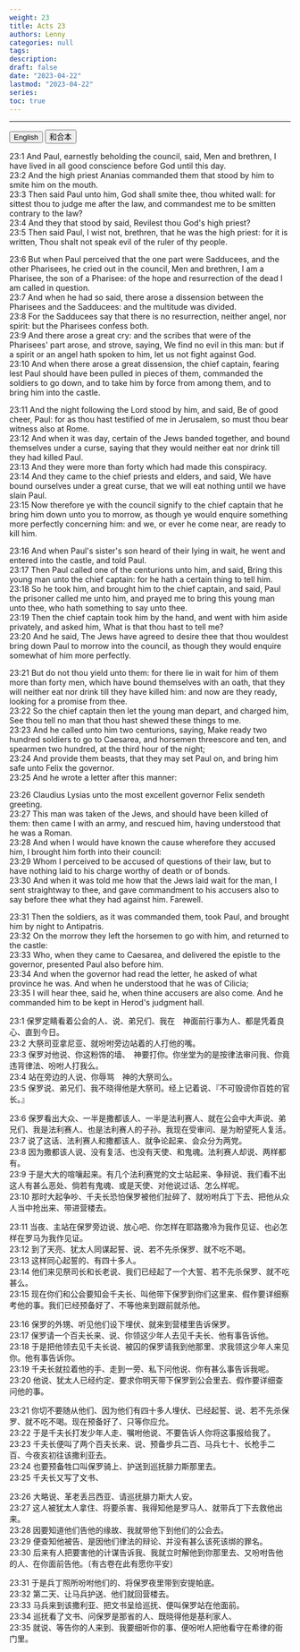 ```yaml
---
weight: 23
title: Acts 23
authors: Lenny
categories: null
tags: 
description: 
draft: false
date: "2023-04-22"
lastmod: "2023-04-22"
series:
toc: true
---
```



<!--more-->
---

<!-- Tab links -->
<div class="tab">
  <button class="tablinks active" onclick="tablabel(event, 'english')">English</button>
  <button class="tablinks" onclick="tablabel(event, 'chinese')">和合本</button>
  
</div>

<!-- Tab content -->
<div id="english" class="tabcontent" style="display:block">

23:1 And Paul, earnestly beholding the council, said, Men and brethren, I have lived in all good conscience before God until this day.  
23:2 And the high priest Ananias commanded them that stood by him to smite him on the mouth.  
23:3 Then said Paul unto him, God shall smite thee, thou whited wall: for sittest thou to judge me after the law, and commandest me to be smitten contrary to the law?  
23:4 And they that stood by said, Revilest thou God's high priest?  
23:5 Then said Paul, I wist not, brethren, that he was the high priest: for it is written, Thou shalt not speak evil of the ruler of thy people.  

23:6 But when Paul perceived that the one part were Sadducees, and the other Pharisees, he cried out in the council, Men and brethren, I am a Pharisee, the son of a Pharisee: of the hope and resurrection of the dead I am called in question.  
23:7 And when he had so said, there arose a dissension between the Pharisees and the Sadducees: and the multitude was divided.  
23:8 For the Sadducees say that there is no resurrection, neither angel, nor spirit: but the Pharisees confess both.  
23:9 And there arose a great cry: and the scribes that were of the Pharisees' part arose, and strove, saying, We find no evil in this man: but if a spirit or an angel hath spoken to him, let us not fight against God.  
23:10 And when there arose a great dissension, the chief captain, fearing lest Paul should have been pulled in pieces of them, commanded the soldiers to go down, and to take him by force from among them, and to bring him into the castle.  

23:11 And the night following the Lord stood by him, and said, Be of good cheer, Paul: for as thou hast testified of me in Jerusalem, so must thou bear witness also at Rome.  
23:12 And when it was day, certain of the Jews banded together, and bound themselves under a curse, saying that they would neither eat nor drink till they had killed Paul.  
23:13 And they were more than forty which had made this conspiracy.  
23:14 And they came to the chief priests and elders, and said, We have bound ourselves under a great curse, that we will eat nothing until we have slain Paul.  
23:15 Now therefore ye with the council signify to the chief captain that he bring him down unto you to morrow, as though ye would enquire something more perfectly concerning him: and we, or ever he come near, are ready to kill him.  

23:16 And when Paul's sister's son heard of their lying in wait, he went and entered into the castle, and told Paul.  
23:17 Then Paul called one of the centurions unto him, and said, Bring this young man unto the chief captain: for he hath a certain thing to tell him.  
23:18 So he took him, and brought him to the chief captain, and said, Paul the prisoner called me unto him, and prayed me to bring this young man unto thee, who hath something to say unto thee.  
23:19 Then the chief captain took him by the hand, and went with him aside privately, and asked him, What is that thou hast to tell me?  
23:20 And he said, The Jews have agreed to desire thee that thou wouldest bring down Paul to morrow into the council, as though they would enquire somewhat of him more perfectly.  

23:21 But do not thou yield unto them: for there lie in wait for him of them more than forty men, which have bound themselves with an oath, that they will neither eat nor drink till they have killed him: and now are they ready, looking for a promise from thee.  
23:22 So the chief captain then let the young man depart, and charged him, See thou tell no man that thou hast shewed these things to me.  
23:23 And he called unto him two centurions, saying, Make ready two hundred soldiers to go to Caesarea, and horsemen threescore and ten, and spearmen two hundred, at the third hour of the night;  
23:24 And provide them beasts, that they may set Paul on, and bring him safe unto Felix the governor.  
23:25 And he wrote a letter after this manner:  

23:26 Claudius Lysias unto the most excellent governor Felix sendeth greeting.  
23:27 This man was taken of the Jews, and should have been killed of them: then came I with an army, and rescued him, having understood that he was a Roman.  
23:28 And when I would have known the cause wherefore they accused him, I brought him forth into their council:  
23:29 Whom I perceived to be accused of questions of their law, but to have nothing laid to his charge worthy of death or of bonds.  
23:30 And when it was told me how that the Jews laid wait for the man, I sent straightway to thee, and gave commandment to his accusers also to say before thee what they had against him. Farewell.  

23:31 Then the soldiers, as it was commanded them, took Paul, and brought him by night to Antipatris.  
23:32 On the morrow they left the horsemen to go with him, and returned to the castle:  
23:33 Who, when they came to Caesarea, and delivered the epistle to the governor, presented Paul also before him.  
23:34 And when the governor had read the letter, he asked of what province he was. And when he understood that he was of Cilicia;  
23:35 I will hear thee, said he, when thine accusers are also come. And he commanded him to be kept in Herod's judgment hall.  
</div>

<div id="chinese" class="tabcontent">

23:1 保罗定睛看着公会的人、说、弟兄们、我在　神面前行事为人、都是凭着良心、直到今日。  
23:2 大祭司亚拿尼亚、就吩咐旁边站着的人打他的嘴。  
23:3 保罗对他说、你这粉饰的墙、　神要打你。你坐堂为的是按律法审问我、你竟违背律法、吩咐人打我么。  
23:4 站在旁边的人说、你辱骂　神的大祭司么。  
23:5 保罗说、弟兄们、我不晓得他是大祭司。经上记着说、『不可毁谤你百姓的官长。』  

23:6 保罗看出大众、一半是撒都该人、一半是法利赛人、就在公会中大声说、弟兄们、我是法利赛人、也是法利赛人的子孙。我现在受审问、是为盼望死人复活。  
23:7 说了这话、法利赛人和撒都该人、就争论起来、会众分为两党。  
23:8 因为撒都该人说、没有复活、也没有天使、和鬼魂。法利赛人却说、两样都有。  
23:9 于是大大的喧嚷起来。有几个法利赛党的文士站起来、争辩说、我们看不出这人有甚么恶处、倘若有鬼魂、或是天使、对他说过话、怎么样呢。  
23:10 那时大起争吵、千夫长恐怕保罗被他们扯碎了、就吩咐兵丁下去、把他从众人当中抢出来、带进营楼去。  

23:11 当夜、主站在保罗旁边说、放心吧、你怎样在耶路撒冷为我作见证、也必怎样在罗马为我作见证。  
23:12 到了天亮、犹太人同谋起誓、说、若不先杀保罗、就不吃不喝。  
23:13 这样同心起誓的、有四十多人。  
23:14 他们来见祭司长和长老说、我们已经起了一个大誓、若不先杀保罗、就不吃甚么。  
23:15 现在你们和公会要知会千夫长、叫他带下保罗到你们这里来、假作要详细察考他的事。我们已经预备好了、不等他来到跟前就杀他。  

23:16 保罗的外甥、听见他们设下埋伏、就来到营楼里告诉保罗。  
23:17 保罗请一个百夫长来、说、你领这少年人去见千夫长、他有事告诉他。  
23:18 于是把他领去见千夫长说、被囚的保罗请我到他那里、求我领这少年人来见你。他有事告诉你。  
23:19 千夫长就拉着他的手、走到一旁、私下问他说、你有甚么事告诉我呢。  
23:20 他说、犹太人已经约定、要求你明天带下保罗到公会里去、假作要详细查问他的事。  

23:21 你切不要随从他们、因为他们有四十多人埋伏、已经起誓、说、若不先杀保罗、就不吃不喝。现在预备好了、只等你应允。  
23:22 于是千夫长打发少年人走、嘱咐他说、不要告诉人你将这事报给我了。  
23:23 千夫长便叫了两个百夫长来、说、预备步兵二百、马兵七十、长枪手二百、今夜亥初往该撒利亚去。  
23:24 也要预备牲口叫保罗骑上、护送到巡抚腓力斯那里去。  
23:25 千夫长又写了文书、  

23:26 大略说、革老丢吕西亚、请巡抚腓力斯大人安。  
23:27 这人被犹太人拿住、将要杀害、我得知他是罗马人、就带兵丁下去救他出来。  
23:28 因要知道他们告他的缘故、我就带他下到他们的公会去。  
23:29 便查知他被告、是因他们律法的辩论、并没有甚么该死该绑的罪名。  
23:30 后来有人把要害他的计谋告诉我、我就立时解他到你那里去、又吩咐告他的人、在你面前告他。〔有古卷在此有愿你平安〕

23:31 于是兵丁照所吩咐他们的、将保罗夜里带到安提帕底。  
23:32 第二天、让马兵护送、他们就回营楼去。  
23:33 马兵来到该撒利亚、把文书呈给巡抚、便叫保罗站在他面前。  
23:34 巡抚看了文书、问保罗是那省的人、既晓得他是基利家人、  
23:35 就说、等告你的人来到、我要细听你的事、便吩咐人把他看守在希律的衙门里。  
</div>